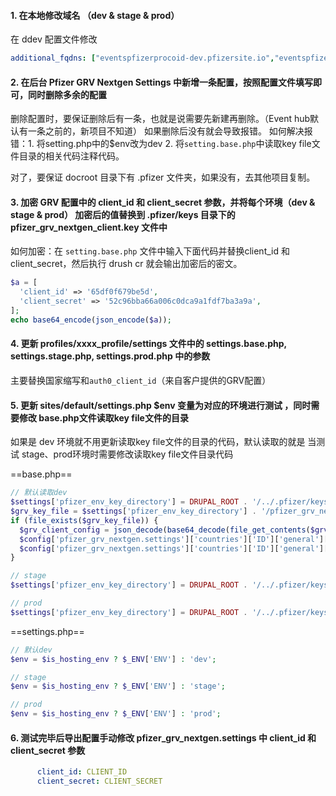 #### 1. 在本地修改域名 （dev & stage & prod） 

在 ddev 配置文件修改
```yml
additional_fqdns: ["eventspfizerprocoid-dev.pfizersite.io","eventspfizerprocoid-stage.pfizersite.io","events.pfizerpro.co.id"]
```
#### 2. 在后台 Pfizer GRV Nextgen Settings 中新增一条配置，按照配置文件填写即可，同时删除多余的配置  

删除配置时，要保证删除后有一条，也就是说需要先新建再删除。（Event hub默认有一条之前的，新项目不知道）
如果删除后没有就会导致报错。
如何解决报错：1. 将setting.php中的$env改为dev     2. 将`setting.base.php`中读取key file文件目录的相关代码注释代码。

对了，要保证 docroot 目录下有 .pfizer 文件夹，如果没有，去其他项目复制。
#### 3. 加密 GRV 配置中的 client_id 和 client_secret 参数，并将每个环境（dev & stage & prod） 加密后的值替换到 .pfizer/keys 目录下的 pfizer_grv_nextgen_client.key 文件中 

如何加密：在 `setting.base.php` 文件中输入下面代码并替换client_id 和 client_secret，然后执行 drush cr 就会输出加密后的密文。
```php
$a = [
  'client_id' => '65df0f679be5d',
  'client_secret' => '52c96bba66a006c0dca9a1fdf7ba3a9a',
];
echo base64_encode(json_encode($a));
```

#### 4. 更新 profiles/xxxx_profile/settings 文件中的 settings.base.php, settings.stage.php, settings.prod.php 中的参数 

主要替换国家缩写和`auth0_client_id`（来自客户提供的GRV配置）
#### 5. 更新 sites/default/settings.php $env 变量为对应的环境进行测试 ，同时需要修改 base.php文件读取key file文件的目录

如果是 dev 环境就不用更新读取key file文件的目录的代码，默认读取的就是
当测试 stage、prod环境时需要修改读取key file文件目录代码

 ==base.php==
```php
// 默认读取dev
$settings['pfizer_env_key_directory'] = DRUPAL_ROOT . '/../.pfizer/keys';
$grv_key_file = $settings['pfizer_env_key_directory'] . '/pfizer_grv_nextgen_client.key';
if (file_exists($grv_key_file)) {
  $grv_client_config = json_decode(base64_decode(file_get_contents($grv_key_file)), TRUE);
  $config['pfizer_grv_nextgen.settings']['countries']['ID']['general']['client_id'] = $grv_client_config['client_id'];
  $config['pfizer_grv_nextgen.settings']['countries']['ID']['general']['client_secret'] = $grv_client_config['client_secret'];
}

// stage
$settings['pfizer_env_key_directory'] = DRUPAL_ROOT . '/../.pfizer/keys/stage';

// prod
$settings['pfizer_env_key_directory'] = DRUPAL_ROOT . '/../.pfizer/keys/production';
```

==settings.php==
```php
// 默认dev
$env = $is_hosting_env ? $_ENV['ENV'] : 'dev';

// stage
$env = $is_hosting_env ? $_ENV['ENV'] : 'stage';

// prod
$env = $is_hosting_env ? $_ENV['ENV'] : 'prod';
```

#### 6. 测试完毕后导出配置手动修改 pfizer_grv_nextgen.settings 中 client_id 和 client_secret 参数
```yml
      client_id: CLIENT_ID
      client_secret: CLIENT_SECRET
```
